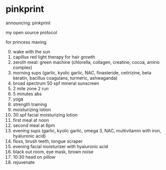 # pinkprint

announcing: pinkprint

my open source protocol

for princess maxing

0. wake with the sun
1. capillus red light therapy for hair growth
2. zeroth meal: green machine (chlorella, collagen, creatine, cocoa, amino complex)
3. morning sups (garlic, kyolic garlic, NAC, finasteride, cetirizine, beta keratin, bacillus coagulans, turmeric, ashwaganda)
4. broad spectrum 50 spf mineral sunscreen
5. 2 mile zone 2 run
6. 5 minutes abs
7. yoga
8. strength training
9. moisturizing lotion
10. 30 spf facial moisturizing lotion
11. first meal at noon
12. second meal at 6pm
13. evening sups (garlic, kyolic garlic, omega 3, NAC, multivitamin with iron, hyaluronic acid)
14. floss, brush teeth, tongue scraper
14. evening facial moisturizer with hyaluronic acid
15. black out room, eye mask, brown noise
16. 10:30 head on pillow
17. rejuvenate
